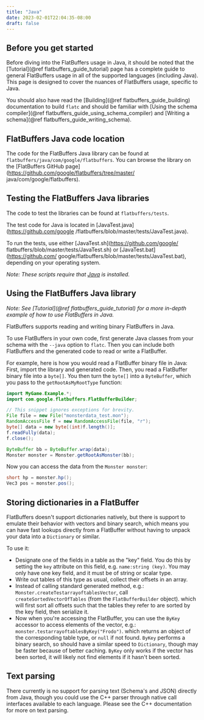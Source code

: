 ```yaml
---
title: "Java"
date: 2023-02-01T22:04:35-08:00
draft: false
---
```


## Before you get started

Before diving into the FlatBuffers usage in Java, it should be noted that the
[Tutorial](@ref flatbuffers_guide_tutorial) page has a complete guide to general
FlatBuffers usage in all of the supported languages (including Java). This page
is designed to cover the nuances of FlatBuffers usage, specific to Java.

You should also have read the [Building](@ref flatbuffers_guide_building)
documentation to build `flatc` and should be familiar with [Using the schema
compiler](@ref flatbuffers_guide_using_schema_compiler) and [Writing a
schema](@ref flatbuffers_guide_writing_schema).

## FlatBuffers Java code location

The code for the FlatBuffers Java library can be found at
`flatbuffers/java/com/google/flatbuffers`. You can browse the library on the
[FlatBuffers GitHub page](https://github.com/google/flatbuffers/tree/master/
java/com/google/flatbuffers).

## Testing the FlatBuffers Java libraries

The code to test the libraries can be found at `flatbuffers/tests`.

The test code for Java is located in [JavaTest.java](https://github.com/google
/flatbuffers/blob/master/tests/JavaTest.java).

To run the tests, use either [JavaTest.sh](https://github.com/google/
flatbuffers/blob/master/tests/JavaTest.sh) or [JavaTest.bat](https://github.com/
google/flatbuffers/blob/master/tests/JavaTest.bat), depending on your operating
system.

_Note: These scripts require that [Java](https://www.oracle.com/java/index.html)
is installed._

## Using the FlatBuffers Java library

_Note: See [Tutorial](@ref flatbuffers_guide_tutorial) for a more in-depth
example of how to use FlatBuffers in Java._

FlatBuffers supports reading and writing binary FlatBuffers in Java.

To use FlatBuffers in your own code, first generate Java classes from your
schema with the `--java` option to `flatc`. Then you can include both
FlatBuffers and the generated code to read or write a FlatBuffer.

For example, here is how you would read a FlatBuffer binary file in Java: First,
import the library and generated code. Then, you read a FlatBuffer binary file
into a `byte[]`. You then turn the `byte[]` into a `ByteBuffer`, which you pass
to the `getRootAsMyRootType` function:

```java
import MyGame.Example.*;
import com.google.flatbuffers.FlatBufferBuilder;

// This snippet ignores exceptions for brevity.
File file = new File("monsterdata_test.mon");
RandomAccessFile f = new RandomAccessFile(file, "r");
byte[] data = new byte[(int)f.length()];
f.readFully(data);
f.close();

ByteBuffer bb = ByteBuffer.wrap(data);
Monster monster = Monster.getRootAsMonster(bb);
```

Now you can access the data from the `Monster monster`:

```java
short hp = monster.hp();
Vec3 pos = monster.pos();
```

## Storing dictionaries in a FlatBuffer

FlatBuffers doesn't support dictionaries natively, but there is support to
emulate their behavior with vectors and binary search, which means you can have
fast lookups directly from a FlatBuffer without having to unpack your data into
a `Dictionary` or similar.

To use it:

- Designate one of the fields in a table as the "key" field. You do this by
  setting the `key` attribute on this field, e.g. `name:string (key)`. You may
  only have one key field, and it must be of string or scalar type.
- Write out tables of this type as usual, collect their offsets in an array.
- Instead of calling standard generated method, e.g.:
  `Monster.createTestarrayoftablesVector`, call `createSortedVectorOfTables`
  (from the `FlatBufferBuilder` object). which will first sort all offsets such
  that the tables they refer to are sorted by the key field, then serialize it.
- Now when you're accessing the FlatBuffer, you can use the `ByKey` accessor to
  access elements of the vector, e.g.:
  `monster.testarrayoftablesByKey("Frodo")`. which returns an object of the
  corresponding table type, or `null` if not found. `ByKey` performs a binary
  search, so should have a similar speed to `Dictionary`, though may be faster
  because of better caching. `ByKey` only works if the vector has been sorted,
  it will likely not find elements if it hasn't been sorted.

## Text parsing

There currently is no support for parsing text (Schema's and JSON) directly from
Java, though you could use the C++ parser through native call interfaces
available to each language. Please see the C++ documentation for more on text
parsing.
